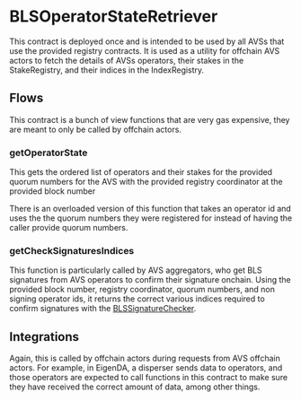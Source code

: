 # BLSOperatorStateRetriever

This contract is deployed once and is intended to be used by all AVSs that use the provided registry contracts. It is used as a utility for offchain AVS actors to fetch the details of AVSs operators, their stakes in the StakeRegistry, and their indices in the IndexRegistry.

## Flows

This contract is a bunch of view functions that are very gas expensive, they are meant to only be called by offchain actors.

### getOperatorState

This gets the ordered list of operators and their stakes for the provided quorum numbers for the AVS with the provided registry coordinator at the provided block number

There is an overloaded version of this function that takes an operator id and uses the the quorum numbers they were registered for instead of having the caller provide quorum numbers.

### getCheckSignaturesIndices

This function is particularly called by AVS aggregators, who get BLS signatures from AVS operators to confirm their signature onchain. Using the provided block number, registry coordinator, quorum numbers, and non signing operator ids, it returns the correct various indices required to confirm signatures with the [BLSSignatureChecker](./BLSSignatureChecker.md).

## Integrations

Again, this is called by offchain actors during requests from AVS offchain actors. For example, in EigenDA, a disperser sends data to operators, and those operators are expected to call functions in this contract to make sure they have received the correct amount of data, among other things.